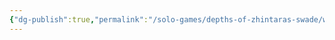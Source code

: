 ```yaml
---
{"dg-publish":true,"permalink":"/solo-games/depths-of-zhintaras-swade/world/setting-rules-excalidraw/","tags":["excalidraw"],"noteIcon":""}
---
```

<style> .container {font-family: sans-serif; text-align: center;} .button-wrapper button {z-index: 1;height: 40px; width: 100px; margin: 10px;padding: 5px;} .excalidraw .App-menu_top .buttonList { display: flex;} .excalidraw-wrapper { height: 800px; margin: 50px; position: relative;} :root[dir="ltr"] .excalidraw .layer-ui__wrapper .zen-mode-transition.App-menu_bottom--transition-left {transform: none;} </style><script src="https://cdn.jsdelivr.net/npm/react@17/umd/react.production.min.js"></script><script src="https://cdn.jsdelivr.net/npm/react-dom@17/umd/react-dom.production.min.js"></script><script type="text/javascript" src="https://cdn.jsdelivr.net/npm/@excalidraw/excalidraw@0/dist/excalidraw.production.min.js"></script><div id="Setting_Rulesexcalidraw.md"></div><script>(function(){const InitialData={"type":"excalidraw","version":2,"source":"https://github.com/zsviczian/obsidian-excalidraw-plugin/releases/tag/2.2.8","elements":[{"type":"image","version":347,"versionNonce":2142908493,"index":"a0","isDeleted":false,"id":"9xzmpJKlTiTzw5A-OVrF6","fillStyle":"solid","strokeWidth":2,"strokeStyle":"solid","roughness":1,"opacity":100,"angle":0,"x":-397.7798627925747,"y":-434.3885293438822,"strokeColor":"transparent","backgroundColor":"transparent","width":538.0597255851493,"height":751.0770617395223,"seed":1149594997,"groupIds":[],"frameId":null,"roundness":null,"boundElements":[],"updated":1720493963973,"link":null,"locked":true,"status":"pending","fileId":"4eb2519799b1fbea9a2914287b3fd852b51774de","scale":[1,1]},{"type":"text","version":22,"versionNonce":343508739,"index":"a1","isDeleted":false,"id":"nYX0ZQl3","fillStyle":"solid","strokeWidth":2,"strokeStyle":"solid","roughness":1,"opacity":100,"angle":0,"x":-381.7500064247533,"y":259.2026347110146,"strokeColor":"#1e1e1e","backgroundColor":"transparent","width":11.239990234375,"height":25,"seed":370899575,"groupIds":[],"frameId":null,"roundness":null,"boundElements":[],"updated":1720493963973,"link":null,"locked":false,"fontSize":20,"fontFamily":1,"text":"x","rawText":"x","textAlign":"left","verticalAlign":"top","containerId":null,"originalText":"x","autoResize":true,"lineHeight":1.25},{"type":"text","version":19,"versionNonce":789094061,"index":"a2","isDeleted":false,"id":"Mk1X73jQ","fillStyle":"solid","strokeWidth":2,"strokeStyle":"solid","roughness":1,"opacity":100,"angle":0,"x":-383.4342233758224,"y":-15.955253601074276,"strokeColor":"#1e1e1e","backgroundColor":"transparent","width":11.239990234375,"height":25,"seed":2020425367,"groupIds":[],"frameId":null,"roundness":null,"boundElements":[],"updated":1720493963973,"link":null,"locked":false,"fontSize":20,"fontFamily":1,"text":"x","rawText":"x","textAlign":"left","verticalAlign":"top","containerId":null,"originalText":"x","autoResize":true,"lineHeight":1.25},{"type":"text","version":26,"versionNonce":1643197741,"index":"a3","isDeleted":false,"id":"bVzhYmQR","fillStyle":"solid","strokeWidth":2,"strokeStyle":"solid","roughness":1,"opacity":100,"angle":0,"x":-382.18335369785416,"y":58.441103836376726,"strokeColor":"#1e1e1e","backgroundColor":"transparent","width":11.239990234375,"height":25,"seed":366162105,"groupIds":[],"frameId":null,"roundness":null,"boundElements":[],"updated":1720495448090,"link":null,"locked":false,"fontSize":20,"fontFamily":1,"text":"x","rawText":"x","textAlign":"left","verticalAlign":"top","containerId":null,"originalText":"x","autoResize":true,"lineHeight":1.25},{"type":"text","version":28,"versionNonce":456802573,"index":"a4","isDeleted":false,"id":"K3XdsBmW","fillStyle":"solid","strokeWidth":2,"strokeStyle":"solid","roughness":1,"opacity":100,"angle":0,"x":-380.8435765316607,"y":95.54482992071956,"strokeColor":"#1e1e1e","backgroundColor":"transparent","width":11.239990234375,"height":25,"seed":54276055,"groupIds":[],"frameId":null,"roundness":null,"boundElements":[],"updated":1720493963973,"link":null,"locked":false,"fontSize":20,"fontFamily":1,"text":"x","rawText":"x","textAlign":"left","verticalAlign":"top","containerId":null,"originalText":"x","autoResize":true,"lineHeight":1.25}],"appState":{"theme":"light","viewBackgroundColor":"#ffffff","currentItemStrokeColor":"#1e1e1e","currentItemBackgroundColor":"transparent","currentItemFillStyle":"solid","currentItemStrokeWidth":2,"currentItemStrokeStyle":"solid","currentItemRoughness":1,"currentItemOpacity":100,"currentItemFontFamily":1,"currentItemFontSize":20,"currentItemTextAlign":"left","currentItemStartArrowhead":null,"currentItemEndArrowhead":"arrow","scrollX":655.4166666666667,"scrollY":458.77897574684835,"zoom":{"value":1.6500000000000001},"currentItemRoundness":"round","gridSize":null,"gridColor":{"Bold":"#C9C9C9FF","Regular":"#EDEDEDFF"},"currentStrokeOptions":null,"previousGridSize":null,"frameRendering":{"enabled":true,"clip":true,"name":true,"outline":true},"objectsSnapModeEnabled":false},"files":{}};InitialData.scrollToContent=true;App=()=>{const e=React.useRef(null),t=React.useRef(null),[n,i]=React.useState({width:void 0,height:void 0});return React.useEffect(()=>{i({width:t.current.getBoundingClientRect().width,height:t.current.getBoundingClientRect().height});const e=()=>{i({width:t.current.getBoundingClientRect().width,height:t.current.getBoundingClientRect().height})};return window.addEventListener("resize",e),()=>window.removeEventListener("resize",e)},[t]),React.createElement(React.Fragment,null,React.createElement("div",{className:"excalidraw-wrapper",ref:t},React.createElement(ExcalidrawLib.Excalidraw,{ref:e,width:n.width,height:n.height,initialData:InitialData,viewModeEnabled:!0,zenModeEnabled:!0,gridModeEnabled:!1})))},excalidrawWrapper=document.getElementById("Setting_Rulesexcalidraw.md");ReactDOM.render(React.createElement(App),excalidrawWrapper);})();</script>